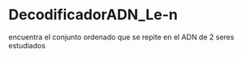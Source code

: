 # DecodificadorADN_Le-n
encuentra el conjunto ordenado que se repite en el ADN de 2 seres estudiados
